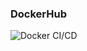 ### DockerHub

![Docker CI/CD](https://github.com/surybang/titanic_to_production/actions/workflows/prod.yml/badge.svg)